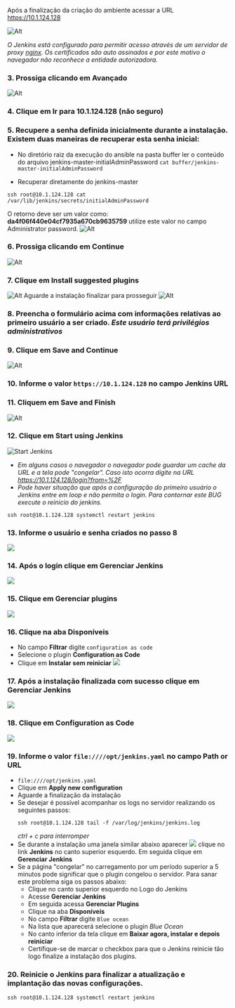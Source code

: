 Após a finalização da criação do ambiente acessar a URL https://10.1.124.128

![Alt](images/fig01-ssl-error.png "Erro SSL")

<i>O Jenkins está configurado para permitir acesso através de um servidor de proxy [nginx](https://www.nginx.com/). Os certificados são auto assinados e por este motivo o navegador não reconhece a entidade autorizadora.</i>

### 3. Prossiga clicando em <b>Avançado</b>

![Alt](images/fig02-ssl-error.png "Erro SSL")

### 4. Clique em <b>Ir para 10.1.124.128 (não seguro)</b>
### 5. Recupere a senha definida inicialmente durante a instalação. Existem duas maneiras de recuperar esta senha inicial:
  - No diretório raiz da execução do ansible na pasta buffer ler o conteúdo do arquivo jenkins-master-initialAdminPassword `cat buffer/jenkins-master-initialAdminPassword`

  - Recuperar diretamente do jenkins-master
```
ssh root@10.1.124.128 cat /var/lib/jenkins/secrets/initialAdminPassword
```
O retorno deve ser um valor como: <b>da4f06f440e04cf7935a670cb9635759</b> utilize este valor no campo Administrator password.
![Alt](images/fig03-initial-passwd.png "Unlock")
### 6. Prossiga clicando em Continue
![Alt](images/fig04-default-plugin.png "plugins")
### 7. Clique em <b>Install suggested plugins</b>
![Alt](images/fig05-install.png "Install plugins")
Aguarde a instalação finalizar para prosseguir
![Alt](images/fig06-create-user.png "Create User")
### 8. Preencha o formulário acima com informações relativas ao primeiro usuário a ser criado. <i>Este usuário terá privilégios administrativos</i>
### 9. Clique em <b>Save and Continue</b>
![Alt](images/fig07-instance.png "Instance config")
### 10. Informe o valor `https://10.1.124.128` no campo <b>Jenkins URL</b>
### 11. Cliquem em <b>Save and Finish</b>
![Alt](images/fig08-start-jenkins.png "Start Jenkins")
### 12. Clique em <b>Start using Jenkins</b>
![Start Jenkins](images/fig09-login.png)

  - *Em alguns casos o navegador o navegador pode guardar um cache da URL e a tela pode "congelar". Caso isto ocorra digite na URL https://10.1.124.128/login?from=%2F*
  - *Pode haver situação que após a configuração do primeiro usuário o Jenkins entre em loop e não permita o login. Para contornar este BUG execute o reinicio do jenkins.*
  ```
  ssh root@10.1.124.128 systemctl restart jenkins
  ```

### 13. Informe o usuário e senha criados no passo 8
![](images/fig10-gerenciar-01.png)
### 14. Após o login clique em **Gerenciar Jenkins**
![](images/fig11-gerenciar-02.png)
### 15. Clique em **Gerenciar plugins**
![](images/fig12-gerenciar-03.png)
### 16. Clique na aba **Disponíveis**
  - No campo **Filtrar** digite `configuration as code`
  - Selecione o plugin **Configuration as Code**
  - Clique em **Instalar sem reiniciar**
![](images/fig13-gerenciar-04.png)
### 17. Após a instalação finalizada com sucesso clique em **Gerenciar Jenkins**
![](images/fig14-gerenciar-05.png)
### 18. Clique em **Configuration as Code**
![](images/fig15-gerenciar.png)
### 19. Informe o valor `file:////opt/jenkins.yaml` no campo **Path or URL**
  - `file:////opt/jenkins.yaml`
  - Clique em **Apply new configuration**
  - Aguarde a finalização da instalação
  - Se desejar é possível acompanhar os logs no servidor realizando os seguintes passos:
    ```
    ssh root@10.1.124.128 tail -f /var/log/jenkins/jenkins.log
    ```
      *ctrl + c para interromper*
  - Se durante a instalação uma janela similar abaixo aparecer ![](images/fig16-error.png) clique no link **Jenkins** no canto superior esquerdo. Em seguida clique em **Gerenciar Jenkins**
  - Se a página "congelar" no carregamento por um período superior a 5 minutos pode significar que o plugin congelou o servidor. Para sanar este problema siga os passos abaixo:
    - Clique no canto superior esquerdo no Logo do Jenkins
    - Acesse **Gerenciar Jenkins**
    - Em seguida acessa **Gerenciar Plugins**
    - Clique na aba **Disponíveis**
    - No campo **Filtrar** digite `Blue ocean`
    - Na lista que aparecerá selecione o plugin *Blue Ocean*
    - No canto inferior da tela clique em **Baixar agora, instalar e depois reiniciar**
    - Certifique-se de marcar o checkbox para que o Jenkins reinicie tão logo finalize a instalação dos plugins.
### 20. Reinicie o Jenkins para finalizar a atualização e implantação das novas configurações.
```
ssh root@10.1.124.128 systemctl restart jenkins
```
